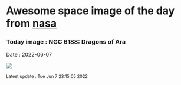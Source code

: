 
# Awesome space image of the day from [nasa](https://api.nasa.gov/)

### Today image : NGC 6188: Dragons of Ara

Date : 2022-06-07


![](https://apod.nasa.gov/apod/image/2206/Ngc6188_Robertson_960.jpg)

<small>Latest update : Tue Jun  7 23:15:05 2022</small>


